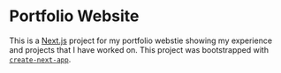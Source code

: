 # Portfolio Website

This is a [Next.js](https://nextjs.org) project for my portfolio webstie showing my experience and projects that I have worked on. This project was bootstrapped with [`create-next-app`](https://nextjs.org/docs/app/api-reference/cli/create-next-app).
